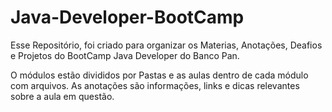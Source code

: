 # Java-Developer-BootCamp
Esse  Repositório, foi criado para organizar os Materias, Anotações, Deafios e Projetos do BootCamp Java Developer do Banco Pan.

O módulos estão divididos por Pastas e as aulas dentro de cada módulo com arquivos.
As anotações são informações, links e dicas relevantes sobre a aula em questão. 

